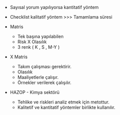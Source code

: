 - Sayısal yorum yapılıyorsa kantitatif yöntem

- Checklist kalitatif yöntem >>> Tamamlama süresi
- Matris
	- Tek başına yapılabilen 
	- Risk X Olasılık 
	- 3 renk ( K , S , M-Y ) 
- X Matris
	- Takım çalışması gerektirir.
	- Olasılık 
	- Maaliyetlerle çalışır.
	- Örnekler verilerek çalışılır.
- HAZOP - Kimya sektörü
	- Tehlike ve riskleri analiz etmek için metottur.
	- Kalitetif ve kantitatif yöntemler birlikte kullanılır.
